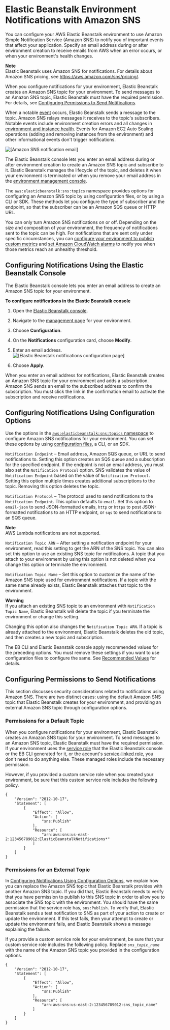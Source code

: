 # Elastic Beanstalk Environment Notifications with Amazon SNS<a name="using-features.managing.sns"></a>

You can configure your AWS Elastic Beanstalk environment to use Amazon Simple Notification Service \(Amazon SNS\) to notify you of important events that affect your application\. Specify an email address during or after environment creation to receive emails from AWS when an error occurs, or when your environment's health changes\.

**Note**  
Elastic Beanstalk uses Amazon SNS for notifications\. For details about Amazon SNS pricing, see [https://aws\.amazon\.com/sns/pricing/](https://aws.amazon.com/sns/pricing/)\.

When you configure notifications for your environment, Elastic Beanstalk creates an Amazon SNS topic for your environment\. To send messages to an Amazon SNS topic, Elastic Beanstalk must have the required permission\. For details, see [Configuring Permissions to Send Notifications](#configuration-notifications-permissions)\.

When a notable [event](using-features.events.md) occurs, Elastic Beanstalk sends a message to the topic\. Amazon SNS relays messages it receives to the topic's subscribers\. Notable events include environment creation errors and all changes in [environment and instance health](health-enhanced.md)\. Events for Amazon EC2 Auto Scaling operations \(adding and removing instances from the environment\) and other informational events don't trigger notifications\.

![\[Amazon SNS notification email\]](http://docs.aws.amazon.com/elasticbeanstalk/latest/dg/images/sns-notification-email.png)

The Elastic Beanstalk console lets you enter an email address during or after environment creation to create an Amazon SNS topic and subscribe to it\. Elastic Beanstalk manages the lifecycle of the topic, and deletes it when your environment is terminated or when you remove your email address in the [environment management console](environments-console.md)\.

The `aws:elasticbeanstalk:sns:topics` namespace provides options for configuring an Amazon SNS topic by using configuration files, or by using a CLI or SDK\. These methods let you configure the type of subscriber and the endpoint, so that the subscriber can be an Amazon SQS queue or HTTP URL\.

You can only turn Amazon SNS notifications on or off\. Depending on the size and composition of your environment, the frequency of notifications sent to the topic can be high\. For notifications that are sent only under specific circumstances, you can [configure your environment to publish custom metrics](health-enhanced-cloudwatch.md) and [set Amazon CloudWatch alarms](using-features.alarms.md) to notify you when those metrics reach an unhealthy threshold\.

## Configuring Notifications Using the Elastic Beanstalk Console<a name="configuration-notifications-console"></a>

The Elastic Beanstalk console lets you enter an email address to create an Amazon SNS topic for your environment\.

**To configure notifications in the Elastic Beanstalk console**

1. Open the [Elastic Beanstalk console](https://console.aws.amazon.com/elasticbeanstalk)\.

1. Navigate to the [management page](environments-console.md) for your environment\.

1. Choose **Configuration**\.

1. On the **Notifications** configuration card, choose **Modify**\.

1. Enter an email address\.  
![\[Elastic Beanstalk notifications configuration page\]](http://docs.aws.amazon.com/elasticbeanstalk/latest/dg/images/aeb-config-sns.png)

1. Choose **Apply**\.

When you enter an email address for notifications, Elastic Beanstalk creates an Amazon SNS topic for your environment and adds a subscription\. Amazon SNS sends an email to the subscribed address to confirm the subscription\. You must click the link in the confirmation email to activate the subscription and receive notifications\.

## Configuring Notifications Using Configuration Options<a name="configuration-notifications-namespace"></a>

Use the options in the [`aws:elasticbeanstalk:sns:topics` namespace](command-options-general.md#command-options-general-elasticbeanstalksnstopics) to configure Amazon SNS notifications for your environment\. You can set these options by using [configuration files](ebextensions.md), a CLI, or an SDK\.

`Notification Endpoint` – Email address, Amazon SQS queue, or URL to send notifications to\. Setting this option creates an SQS queue and a subscription for the specified endpoint\. If the endpoint is not an email address, you must also set the `Notification Protocol` option\. SNS validates the value of `Notification Endpoint` based on the value of `Notification Protocol`\. Setting this option multiple times creates additional subscriptions to the topic\. Removing this option deletes the topic\.

`Notification Protocol` – The protocol used to send notifications to the `Notification Endpoint`\. This option defaults to `email`\. Set this option to `email-json` to send JSON\-formatted emails, `http` or `https` to post JSON\-formatted notifications to an HTTP endpoint, or `sqs` to send notifications to an SQS queue\.

**Note**  
AWS Lambda notifications are not supported\.

`Notification Topic ARN` – After setting a notification endpoint for your environment, read this setting to get the ARN of the SNS topic\. You can also set this option to use an existing SNS topic for notifications\. A topic that you attach to your environment by using this option is not deleted when you change this option or terminate the environment\.

`Notification Topic Name` – Set this option to customize the name of the Amazon SNS topic used for environment notifications\. If a topic with the same name already exists, Elastic Beanstalk attaches that topic to the environment\.

**Warning**  
If you attach an existing SNS topic to an environment with `Notification Topic Name`, Elastic Beanstalk will delete the topic if you terminate the environment or change this setting\.

Changing this option also changes the `Notification Topic ARN`\. If a topic is already attached to the environment, Elastic Beanstalk deletes the old topic, and then creates a new topic and subscription\.

The EB CLI and Elastic Beanstalk console apply recommended values for the preceding options\. You must remove these settings if you want to use configuration files to configure the same\. See [Recommended Values](command-options.md#configuration-options-recommendedvalues) for details\.

## Configuring Permissions to Send Notifications<a name="configuration-notifications-permissions"></a>

This section discusses security considerations related to notifications using Amazon SNS\. There are two distinct cases: using the default Amazon SNS topic that Elastic Beanstalk creates for your environment, and providing an external Amazon SNS topic through configuration options\.

### Permissions for a Default Topic<a name="configuration-notifications-permissions-default"></a>

When you configure notifications for your environment, Elastic Beanstalk creates an Amazon SNS topic for your environment\. To send messages to an Amazon SNS topic, Elastic Beanstalk must have the required permission\. If your environment uses the [service role](iam-servicerole.md) that the Elastic Beanstalk console or the EB CLI generated for it, or the account's [service\-linked role](using-service-linked-roles.md), you don't need to do anything else\. These managed roles include the necessary permission\.

However, if you provided a custom service role when you created your environment, be sure that this custom service role includes the following policy\.

```
{
    "Version": "2012-10-17",
    "Statement": [
        {
            "Effect": "Allow",
            "Action": [
                "sns:Publish"
            ],
            "Resource": [
                "arn:aws:sns:us-east-2:123456789012:ElasticBeanstalkNotifications*"
            ]
        }
    ]
}
```

### Permissions for an External Topic<a name="configuration-notifications-permissions-external"></a>

In [Configuring Notifications Using Configuration Options](#configuration-notifications-namespace), we explain how you can replace the Amazon SNS topic that Elastic Beanstalk provides with another Amazon SNS topic\. If you did that, Elastic Beanstalk needs to verify that you have permission to publish to this SNS topic in order to allow you to associate the SNS topic with the environment\. You should have the same permission that the service role has, `sns:Publish`\. To verify that, Elastic Beanstalk sends a test notification to SNS as part of your action to create or update the environment\. If this test fails, then your attempt to create or update the environment fails, and Elastic Beanstalk shows a message explaining the failure\.

If you provide a custom service role for your environment, be sure that your custom service role includes the following policy\. Replace *`sns_topic_name`* with the name of the Amazon SNS topic you provided in the configuration options\.

```
{
    "Version": "2012-10-17",
    "Statement": [
        {
            "Effect": "Allow",
            "Action": [
                "sns:Publish"
            ],
            "Resource": [
                "arn:aws:sns:us-east-2:123456789012:sns_topic_name"
            ]
        }
    ]
}
```